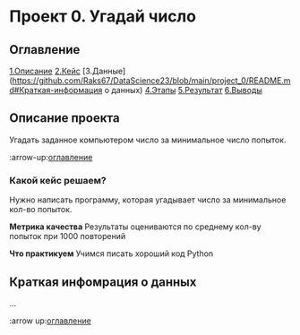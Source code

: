 # Проект 0. Угадай число
## Оглавление
[1.Описание](https://github.com/Raks67/DataScience23/blob/main/project_0/README.md#Описание-проекта)
[2.Кейс](https://github.com/Raks67/DataScience23/blob/main/project_0/README.md#Какой-кейс-решаем)
[3.Данные](https://github.com/Raks67/DataScience23/blob/main/project_0/README.md#Краткая-информация о данных)
[4.Этапы](https://github.com/Raks67/DataScience23/blob/main/project_0/README.md#этапы-работы-над-проектом)
[5.Результат](https://github.com/Raks67/DataScience23/blob/main/project_0/README.md#Результат)
[6.Выводы](https://github.com/Raks67/DataScience23/blob/main/project_0/README.md#Выводы)

## Описание проекта
Угадать заданное компьютером число за минимальное число попыток.

:arrow-up:[оглавление](https://github.com/Raks67/DataScience23/blob/main/project_0/README.md#Оглавление)

### Какой кейс решаем?
Нужно написать программу, которая угадывает число за минимальное кол-во попыток.

**Метрика качества**
Результаты оцениваются по среднему кол-ву попыток при 1000 повторений

**Что практикуем**
Учимся писать хороший код Python

## Краткая инфомрация о данных
...

:arrow up:[оглавление](https://github.com/Raks67/DataScience23/blob/main/project_0/README.md#Оглавление)